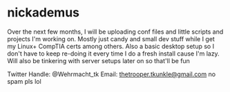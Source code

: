 # nickademus
Over the next few months, I will be uploading conf files and little scripts and projects I'm working on. Mostly just candy and small dev stuff while I get my Linux+ CompTIA certs among others. Also a basic desktop setup so I don't have to keep re-doing it every time I do a fresh install cause I'm lazy. Will also be tinkering with server setups later on so that'll be fun

Twitter Handle: @Wehrmacht_tk
Email: thetrooper.tkunkle@gmail.com no spam pls lol
